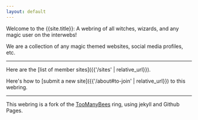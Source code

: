 ```yaml
---
layout: default
---
```


Welcome to the {{site.title}}: A webring of all witches, wizards, and any magic user on the interwebs!

We are a collection of any magic themed websites, social media profiles, etc.

---

Here are the [list of member sites]({{'/sites' | relative_url}}).

Here's how to [submit a new site]({{'/about#to-join' | relative_url}}) to this webring.

---

This webring is a fork of the [TooManyBees](https://github.com/TooManyBees/ring) ring, using jekyll and Github Pages.
